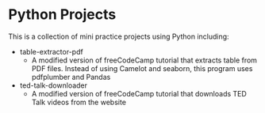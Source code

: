 # Python Projects
This is a collection of mini practice projects using Python including:
* table-extractor-pdf
  - A modified version of freeCodeCamp tutorial that extracts table from PDF files. Instead of using Camelot and seaborn, this program uses pdfplumber and Pandas
* ted-talk-downloader
  - A modified version of freeCodeCamp tutorial that downloads TED Talk videos from the website
  
